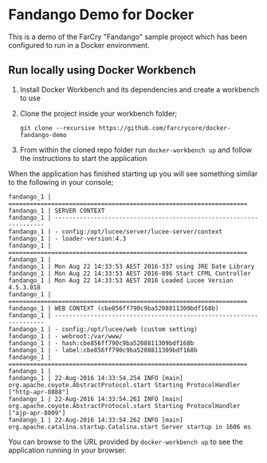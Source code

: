 # Fandango Demo for Docker

This is a demo of the FarCry "Fandango" sample project which has been configured to run in a Docker environment.

## Run locally using Docker Workbench

1. Install Docker Workbench and its dependencies and create a workbench to use
2. Clone the project inside your workbench folder;

    `git clone --recursive https://github.com/farcrycore/docker-fandango-demo`

3. From within the cloned repo folder run `docker-workbench up` and follow the instructions to start the application


When the application has finished starting up you will see something similar to the following in your console;

    fandango_1 | ===================================================================
    fandango_1 | SERVER CONTEXT
    fandango_1 | -------------------------------------------------------------------
    fandango_1 | - config:/opt/lucee/server/lucee-server/context
    fandango_1 | - loader-version:4.3
    fandango_1 | ===================================================================
    fandango_1 |
    fandango_1 | Mon Aug 22 14:33:53 AEST 2016-337 using JRE Date Library
    fandango_1 | Mon Aug 22 14:33:53 AEST 2016-896 Start CFML Controller
    fandango_1 | Mon Aug 22 14:33:53 AEST 2016 Loaded Lucee Version 4.5.3.018
    fandango_1 | ===================================================================
    fandango_1 | WEB CONTEXT (cbe856ff790c9ba5208811309bdf168b)
    fandango_1 | -------------------------------------------------------------------
    fandango_1 | - config:/opt/lucee/web (custom setting)
    fandango_1 | - webroot:/var/www/
    fandango_1 | - hash:cbe856ff790c9ba5208811309bdf168b
    fandango_1 | - label:cbe856ff790c9ba5208811309bdf168b
    fandango_1 | ===================================================================
    fandango_1 |
    fandango_1 | 22-Aug-2016 14:33:54.254 INFO [main] org.apache.coyote.AbstractProtocol.start Starting ProtocolHandler ["http-apr-8888"]
    fandango_1 | 22-Aug-2016 14:33:54.261 INFO [main] org.apache.coyote.AbstractProtocol.start Starting ProtocolHandler ["ajp-apr-8009"]
    fandango_1 | 22-Aug-2016 14:33:54.262 INFO [main] org.apache.catalina.startup.Catalina.start Server startup in 1606 ms

You can browse to the URL provided by `docker-workbench up` to see the application running in your browser.
